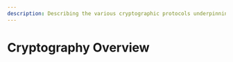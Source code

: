 ```yaml
---
description: Describing the various cryptographic protocols underpinning the Drey Network.
---
```


# Cryptography Overview

